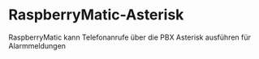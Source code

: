 # RaspberryMatic-Asterisk
RaspberryMatic kann Telefonanrufe über die PBX Asterisk ausführen für Alarmmeldungen
